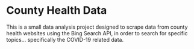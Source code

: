 County Health Data
========
This is a small data analysis project designed to scrape data from county health websites using the Bing Search API, in order to search for specific topics... specifically the COVID-19 related data. 


